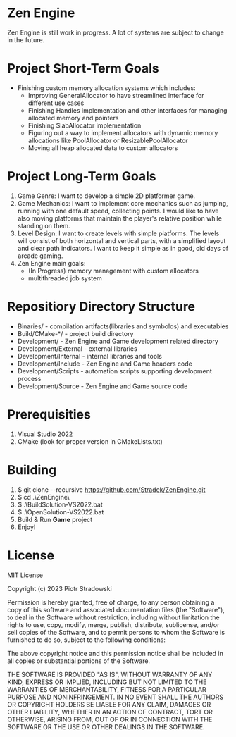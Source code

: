 # Zen Engine
Zen Engine is still work in progress. A lot of systems are subject to change in the future.

# Project Short-Term Goals
- Finishing custom memory allocation systems which includes:
  - Improving GeneralAllocator to have streamlined interface for different use cases
  - Finishing Handles implementation and other interfaces for managing allocated memory and pointers
  - Finishing SlabAllocator implementation
  - Figuring out a way to implement allocators with dynamic memory allocations like PoolAllocator or ResizablePoolAllocator
  - Moving all heap allocated data to custom allocators

# Project Long-Term Goals
1. Game Genre: I want to develop a simple 2D platformer game.
2. Game Mechanics: I want to implement core mechanics such as jumping, running with one default speed, collecting points. I would like to have also moving platforms that maintain the player's relative position while standing on them.
3. Level Design: I want to create levels with simple platforms. The levels will consist of both horizontal and vertical parts, with a simplified layout and clear path indicators. I want to keep it simple as in good, old days of arcade gaming.
4. Zen Engine main goals:
   - (In Progress) memory management with custom allocators 
   - multithreaded job system

# Repositiory Directory Structure
* Binaries/ - compilation artifacts(libraries and symbolos) and executables
* Build/CMake-*/ - project build directory
* Development/ - Zen Engine and Game development related directory
* Development/External - external libraries
* Development/Internal - internal libraries and tools
* Development/Include - Zen Engine and Game headers code
* Development/Scripts - automation scripts supporting development process
* Development/Source - Zen Engine and Game source code

# Prerequisities
1. Visual Studio 2022
2. CMake (look for proper version in CMakeLists.txt)

# Building
1. $ git clone --recursive https://github.com/Stradek/ZenEngine.git
2. $ cd .\ZenEngine\
3. $ .\BuildSolution-VS2022.bat
4. $ .\OpenSolution-VS2022.bat
5. Build & Run **Game** project
6. Enjoy!

# License
MIT License

Copyright (c) 2023 Piotr Stradowski

Permission is hereby granted, free of charge, to any person obtaining a copy
of this software and associated documentation files (the "Software"), to deal
in the Software without restriction, including without limitation the rights
to use, copy, modify, merge, publish, distribute, sublicense, and/or sell
copies of the Software, and to permit persons to whom the Software is
furnished to do so, subject to the following conditions:

The above copyright notice and this permission notice shall be included in all
copies or substantial portions of the Software.

THE SOFTWARE IS PROVIDED "AS IS", WITHOUT WARRANTY OF ANY KIND, EXPRESS OR
IMPLIED, INCLUDING BUT NOT LIMITED TO THE WARRANTIES OF MERCHANTABILITY,
FITNESS FOR A PARTICULAR PURPOSE AND NONINFRINGEMENT. IN NO EVENT SHALL THE
AUTHORS OR COPYRIGHT HOLDERS BE LIABLE FOR ANY CLAIM, DAMAGES OR OTHER
LIABILITY, WHETHER IN AN ACTION OF CONTRACT, TORT OR OTHERWISE, ARISING FROM,
OUT OF OR IN CONNECTION WITH THE SOFTWARE OR THE USE OR OTHER DEALINGS IN THE
SOFTWARE.
